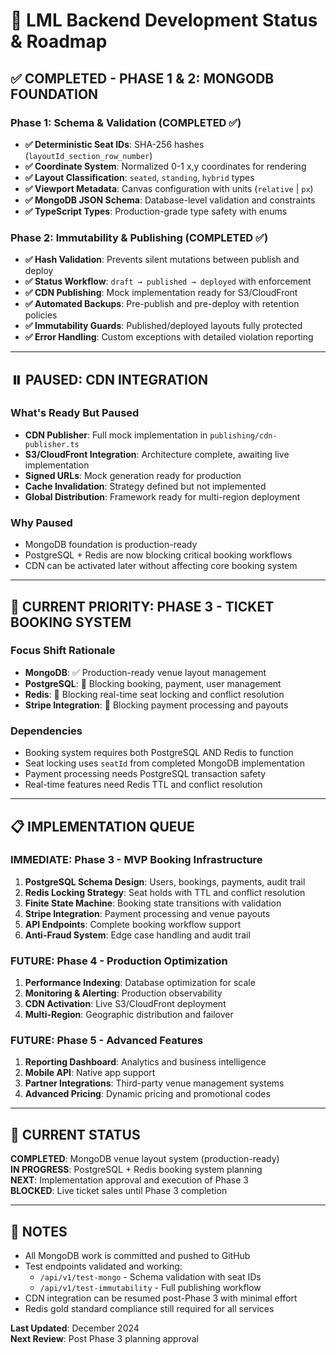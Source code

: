 # 🧠 LML Backend Development Status & Roadmap

## ✅ **COMPLETED - PHASE 1 & 2: MONGODB FOUNDATION**

### **Phase 1: Schema & Validation (COMPLETED ✅)**
- **✅ Deterministic Seat IDs**: SHA-256 hashes (`layoutId_section_row_number`)
- **✅ Coordinate System**: Normalized 0-1 x,y coordinates for rendering
- **✅ Layout Classification**: `seated`, `standing`, `hybrid` types  
- **✅ Viewport Metadata**: Canvas configuration with units (`relative` | `px`)
- **✅ MongoDB JSON Schema**: Database-level validation and constraints
- **✅ TypeScript Types**: Production-grade type safety with enums

### **Phase 2: Immutability & Publishing (COMPLETED ✅)**
- **✅ Hash Validation**: Prevents silent mutations between publish and deploy
- **✅ Status Workflow**: `draft → published → deployed` with enforcement
- **✅ CDN Publishing**: Mock implementation ready for S3/CloudFront
- **✅ Automated Backups**: Pre-publish and pre-deploy with retention policies
- **✅ Immutability Guards**: Published/deployed layouts fully protected
- **✅ Error Handling**: Custom exceptions with detailed violation reporting

---

## ⏸️ **PAUSED: CDN INTEGRATION**

### **What's Ready But Paused**
- **CDN Publisher**: Full mock implementation in `publishing/cdn-publisher.ts`
- **S3/CloudFront Integration**: Architecture complete, awaiting live implementation
- **Signed URLs**: Mock generation ready for production
- **Cache Invalidation**: Strategy defined but not implemented
- **Global Distribution**: Framework ready for multi-region deployment

### **Why Paused**
- MongoDB foundation is production-ready
- PostgreSQL + Redis are now blocking critical booking workflows
- CDN can be activated later without affecting core booking system

---

## 🎯 **CURRENT PRIORITY: PHASE 3 - TICKET BOOKING SYSTEM**

### **Focus Shift Rationale**
- **MongoDB**: ✅ Production-ready venue layout management
- **PostgreSQL**: 🚫 Blocking booking, payment, user management  
- **Redis**: 🚫 Blocking real-time seat locking and conflict resolution
- **Stripe Integration**: 🚫 Blocking payment processing and payouts

### **Dependencies**
- Booking system requires both PostgreSQL AND Redis to function
- Seat locking uses `seatId` from completed MongoDB implementation
- Payment processing needs PostgreSQL transaction safety
- Real-time features need Redis TTL and conflict resolution

---

## 📋 **IMPLEMENTATION QUEUE**

### **IMMEDIATE: Phase 3 - MVP Booking Infrastructure**
1. **PostgreSQL Schema Design**: Users, bookings, payments, audit trail
2. **Redis Locking Strategy**: Seat holds with TTL and conflict resolution  
3. **Finite State Machine**: Booking state transitions with validation
4. **Stripe Integration**: Payment processing and venue payouts
5. **API Endpoints**: Complete booking workflow support
6. **Anti-Fraud System**: Edge case handling and audit trail

### **FUTURE: Phase 4 - Production Optimization**
1. **Performance Indexing**: Database optimization for scale
2. **Monitoring & Alerting**: Production observability  
3. **CDN Activation**: Live S3/CloudFront deployment
4. **Multi-Region**: Geographic distribution and failover

### **FUTURE: Phase 5 - Advanced Features**
1. **Reporting Dashboard**: Analytics and business intelligence
2. **Mobile API**: Native app support
3. **Partner Integrations**: Third-party venue management systems
4. **Advanced Pricing**: Dynamic pricing and promotional codes

---

## 🔄 **CURRENT STATUS**

**COMPLETED**: MongoDB venue layout system (production-ready)  
**IN PROGRESS**: PostgreSQL + Redis booking system planning  
**NEXT**: Implementation approval and execution of Phase 3  
**BLOCKED**: Live ticket sales until Phase 3 completion  

---

## 📝 **NOTES**

- All MongoDB work is committed and pushed to GitHub
- Test endpoints validated and working:
  - `/api/v1/test-mongo` - Schema validation with seat IDs
  - `/api/v1/test-immutability` - Full publishing workflow
- CDN integration can be resumed post-Phase 3 with minimal effort
- Redis gold standard compliance still required for all services

**Last Updated**: December 2024  
**Next Review**: Post Phase 3 planning approval